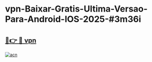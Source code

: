 # vpn-Baixar-Gratis-Ultima-Versao-Para-Android-IOS-2025-#3m36i

# <h2><a href="https://ainizakaria.my?title=vpn&ref=24M">🔗👉 🔴 vpn</a></h2>

[![acn](https://github.com/user-attachments/assets/0f9c940e-d8b0-45ae-aac7-cd30a18b3e1c)](https://ainizakaria.my?title=vpn&ref=24M)


